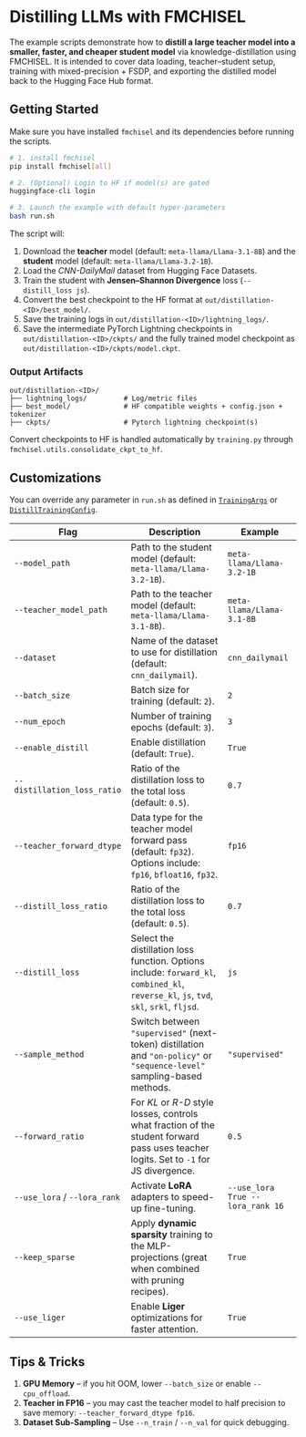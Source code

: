 # Distilling LLMs with FMCHISEL

The example scripts demonstrate how to **distill a large teacher model into a smaller, faster, and cheaper student model** via knowledge-distillation using FMCHISEL. It is intended to cover data loading, teacher–student setup, training with mixed-precision + FSDP, and exporting the distilled model back to the Hugging Face Hub format.


## Getting Started

Make sure you have installed `fmchisel` and its dependencies before running the scripts.

```bash
# 1. install fmchisel
pip install fmchisel[all]

# 2. (Optional) Login to HF if model(s) are gated
huggingface-cli login

# 3. Launch the example with default hyper-parameters
bash run.sh
```

The script will:

1. Download the **teacher** model (default: `meta-llama/Llama-3.1-8B`) and the **student** model (default: `meta-llama/Llama-3.2-1B`).
2. Load the *CNN-DailyMail* dataset from Hugging Face Datasets.
3. Train the student with **Jensen–Shannon Divergence** loss (`--distill_loss js`).
4. Convert the best checkpoint to the HF format at `out/distillation-<ID>/best_model/`.
5. Save the training logs in `out/distillation-<ID>/lightning_logs/`.
6. Save the intermediate PyTorch Lightning checkpoints in `out/distillation-<ID>/ckpts/` and the fully trained model checkpoint as `out/distillation-<ID>/ckpts/model.ckpt`.

### Output Artifacts

```text
out/distillation-<ID>/
├── lightning_logs/         # Log/metric files
├── best_model/             # HF compatible weights + config.json + tokenizer
├── ckpts/                  # Pytorch lightning checkpoint(s)
```

Convert checkpoints to HF is handled automatically by `training.py` through `fmchisel.utils.consolidate_ckpt_to_hf`.

## Customizations

You can override any parameter in `run.sh` as defined in [`TrainingArgs`](../../src/fmchisel/config.py) or [`DistillTrainingConfig`](../../src/fmchisel/distillation/config.py).


| Flag | Description | Example |
|------|-------------|---------|
| `--model_path` | Path to the student model (default: `meta-llama/Llama-3.2-1B`). | `meta-llama/Llama-3.2-1B` |
| `--teacher_model_path` | Path to the teacher model (default: `meta-llama/Llama-3.1-8B`). | `meta-llama/Llama-3.1-8B` |
| `--dataset` | Name of the dataset to use for distillation (default: `cnn_dailymail`). | `cnn_dailymail` |
| `--batch_size` | Batch size for training (default: `2`). | `2` |
| `--num_epoch` | Number of training epochs (default: `3`). | `3` |
| `--enable_distill` | Enable distillation (default: `True`). | `True` |
| `--distillation_loss_ratio` | Ratio of the distillation loss to the total loss (default: `0.5`). | `0.7` |
| `--teacher_forward_dtype` | Data type for the teacher model forward pass (default: `fp32`). Options include: `fp16`, `bfloat16`, `fp32`. | `fp16` |
| `--distill_loss_ratio` | Ratio of the distillation loss to the total loss (default: `0.5`). | `0.7` |
| `--distill_loss` | Select the distillation loss function. Options include: `forward_kl`, `combined_kl`, `reverse_kl`, `js`, `tvd`, `skl`, `srkl`, `fljsd`. | `js` |
| `--sample_method` | Switch between `"supervised"` (next-token) distillation and `"on-policy"` or `"sequence-level"` sampling-based methods. | `"supervised"` |
| `--forward_ratio` | For *KL* or *R-D* style losses, controls what fraction of the student forward pass uses teacher logits. Set to `-1` for JS divergence. | `0.5` |
| `--use_lora` / `--lora_rank` | Activate **LoRA** adapters to speed-up fine-tuning. | `--use_lora True --lora_rank 16` |
| `--keep_sparse` | Apply **dynamic sparsity** training to the MLP-projections (great when combined with pruning recipes). | `True` |
| `--use_liger` | Enable **Liger** optimizations for faster attention. | `True` |


## Tips & Tricks

1. **GPU Memory** – if you hit OOM, lower `--batch_size` or enable `--cpu_offload`.
2. **Teacher in FP16** – you may cast the teacher model to half precision to save memory:
   `--teacher_forward_dtype fp16`.
3. **Dataset Sub-Sampling** – Use `--n_train` / `--n_val` for quick debugging.
